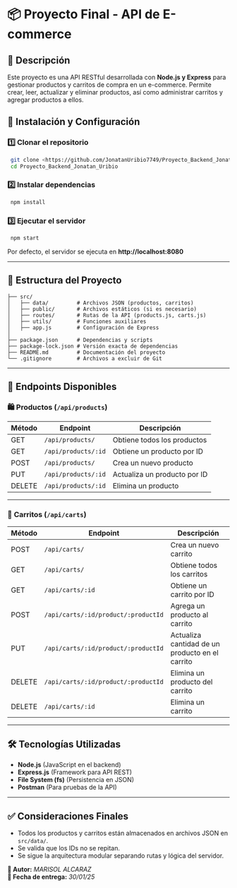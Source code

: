 # 📦 Proyecto Final - API de E-commerce

## 📝 Descripción
Este proyecto es una API RESTful desarrollada con **Node.js y Express** para gestionar productos y carritos de compra en un e-commerce. Permite crear, leer, actualizar y eliminar productos, así como administrar carritos y agregar productos a ellos.

## 🚀 Instalación y Configuración
### 1️⃣ **Clonar el repositorio**
```sh
 git clone <https://github.com/JonatanUribio7749/Proyecto_Backend_Jonatan_Uribio.git>
 cd Proyecto_Backend_Jonatan_Uribio
```
### 2️⃣ **Instalar dependencias**
```sh
 npm install
```
### 3️⃣ **Ejecutar el servidor**
```sh
 npm start
```
Por defecto, el servidor se ejecuta en **http://localhost:8080**

---

## 📂 Estructura del Proyecto
```
├── src/
│   ├── data/         # Archivos JSON (productos, carritos)
│   ├── public/       # Archivos estáticos (si es necesario)
│   ├── routes/       # Rutas de la API (products.js, carts.js)
│   ├── utils/        # Funciones auxiliares
│   ├── app.js        # Configuración de Express
│
├── package.json      # Dependencias y scripts
├── package-lock.json # Versión exacta de dependencias
├── README.md         # Documentación del proyecto
└── .gitignore        # Archivos a excluir de Git
```

---

## 📌 **Endpoints Disponibles**

### 🛍️ **Productos** (`/api/products`)
| Método | Endpoint | Descripción |
|--------|-----------------------------|----------------------------------------|
| GET | `/api/products/` | Obtiene todos los productos |
| GET | `/api/products/:id` | Obtiene un producto por ID |
| POST | `/api/products/` | Crea un nuevo producto |
| PUT | `/api/products/:id` | Actualiza un producto por ID |
| DELETE | `/api/products/:id` | Elimina un producto |

---

### 🛒 **Carritos** (`/api/carts`)
| Método | Endpoint | Descripción |
|--------|---------------------------------|----------------------------------------|
| POST | `/api/carts/` | Crea un nuevo carrito |
| GET | `/api/carts/` | Obtiene todos los carritos |
| GET | `/api/carts/:id` | Obtiene un carrito por ID |
| POST | `/api/carts/:id/product/:productId` | Agrega un producto al carrito |
| PUT | `/api/carts/:id/product/:productId` | Actualiza cantidad de un producto en el carrito |
| DELETE | `/api/carts/:id/product/:productId` | Elimina un producto del carrito |
| DELETE | `/api/carts/:id` | Elimina un carrito |

---

## 🛠️ **Tecnologías Utilizadas**
- **Node.js** (JavaScript en el backend)
- **Express.js** (Framework para API REST)
- **File System (fs)** (Persistencia en JSON)
- **Postman** (Para pruebas de la API)

---

## ✅ **Consideraciones Finales**
- Todos los productos y carritos están almacenados en archivos JSON en `src/data/`.
- Se valida que los IDs no se repitan.
- Se sigue la arquitectura modular separando rutas y lógica del servidor.

**📌 Autor:** _MARISOL ALCARAZ_  
**📅 Fecha de entrega:** _30/01/25_



